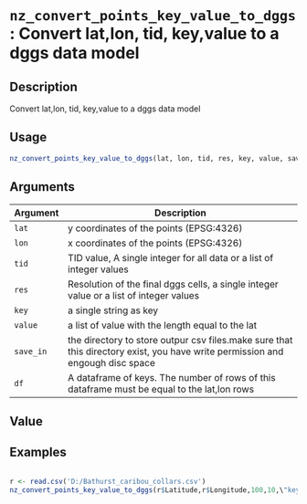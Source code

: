 # `nz_convert_points_key_value_to_dggs`: Convert lat,lon, tid, key,value to a dggs data model

## Description


 Convert lat,lon, tid, key,value to a dggs data model


## Usage

```r
nz_convert_points_key_value_to_dggs(lat, lon, tid, res, key, value, save_in)
```


## Arguments

Argument      |Description
------------- |----------------
```lat```     |     y coordinates of the points (EPSG:4326)
```lon```     |     x coordinates of the points (EPSG:4326)
```tid```     |     TID value, A single integer for all data or a list of integer values
```res```     |     Resolution of the final dggs cells, a single integer value or a list of integer values
```key```     |     a single string as key
```value```     |     a list of value with the length equal to the lat
```save_in```     |     the directory to store outpur csv files.make sure that this directory exist, you have write permission and engough disc space
```df```     |     A dataframe of keys. The number of rows of this dataframe must be equal to the lat,lon rows

## Value


 


## Examples

```r

r <- read.csv('D:/Bathurst_caribou_collars.csv')
nz_convert_points_key_value_to_dggs(r$Latitude,r$Longitude,100,10,\"key\",value,\"C:/result\")
``` 
